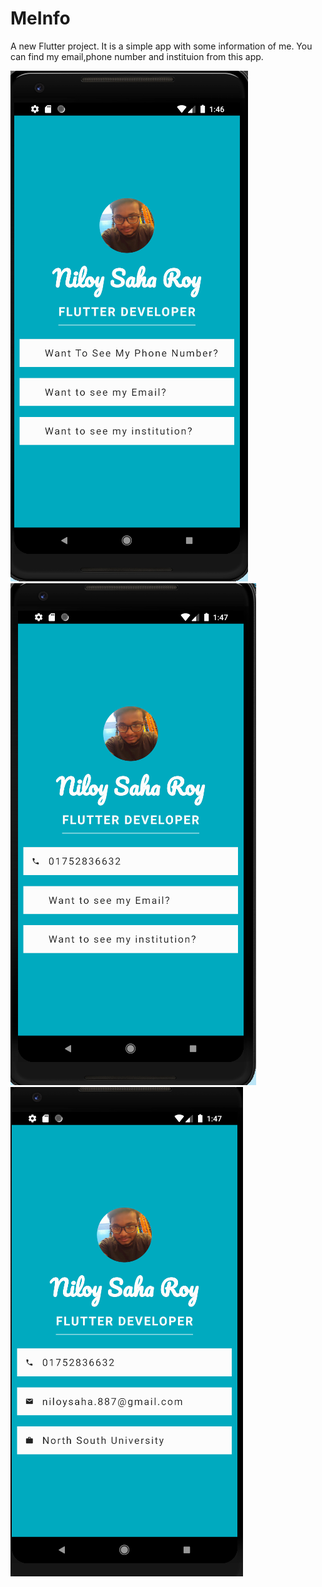 # MeInfo

A new Flutter project. It is a simple app with some information of me. You can find my email,phone number and instituion from this app.


![hello](/images/meinfopage1.png) 
![hello](/images/meinfopage2.png)
![hello](/images/meinfopage3.png)
